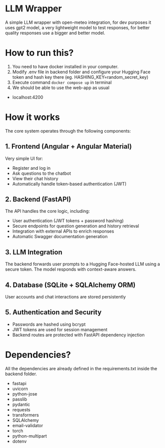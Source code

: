 # LLM Wrapper 
A simple LLM wrapper with open-meteo integration, for dev purposes it uses gpt2 model, a very lightweight model to test responses, for better quality responses use a bigger and better model.

# How to run this?
1. You need to have docker installed in your computer.
2. Modify .env file in backend folder and configure your Hugging Face token and hash key there (eg. HASHING_KEY=random_secret_key)
3. Execute command `docker compose up` in  terminal
4. We should be able to use the web-app as usual
- localhost:4200

# How it works
The core system operates through the following components:

## 1. Frontend (Angular + Angular Material)
Very simple UI for:
- Register and log in
- Ask questions to the chatbot
- View their chat history
- Automatically handle token-based authentication (JWT)

## 2. Backend (FastAPI)
The API handles the core logic, including:
- User authentication (JWT tokens + password hashing)
- Secure endpoints for question generation and history retrieval
- Integration with external APIs to enrich responses
- Automatic Swagger documentation generation

## 3. LLM Integration
The backend forwards user prompts to a Hugging Face-hosted LLM using a secure token. The model responds with context-aware answers.

## 4. Database (SQLite + SQLAlchemy ORM)
User accounts and chat interactions are stored persistently

## 5. Authentication and Security
- Passwords are hashed using bcrypt
- JWT tokens are used for session management
- Backend routes are protected with FastAPI dependency injection



# Dependencies?
All the dependencies are already defined in the requirements.txt inside the backend folder.
- fastapi
- uvicorn
- python-jose
- passlib
- pydantic
- requests
- transformers
- SQLAlchemy
- email-validator
- torch
- python-multipart
- dotenv

